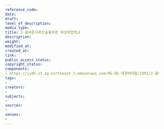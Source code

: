 ```yaml
---
reference_code: 
date: 
draft: 
level_of_description: 
media_type: 
title: 2-올바른사회진출을위한 여성취업학교
description: 
weight: 
modified_at: 
created_at: 
link: 
public_access_status: 
copyright_status: 
components:
- https://jydh.s3.ap-northeast-2.amazonaws.com/RG-05-대경여대협/1991/2-올바른사회진출을위한+여성취업학교.pdf
tags:
- 
creators:
- 
subjects:
- 
sources:
- 
venues:
- 
---
```

